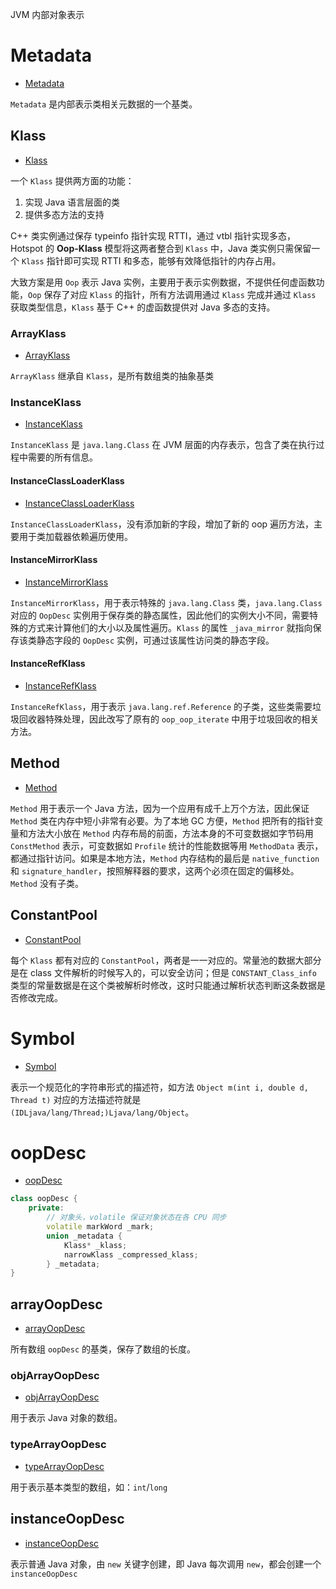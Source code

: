 
JVM 内部对象表示

# Metadata

- [Metadata](./metadata.hpp)

`Metadata` 是内部表示类相关元数据的一个基类。

## Klass

- [Klass](./klass.hpp)

一个 `Klass` 提供两方面的功能：
1. 实现 Java 语言层面的类
2. 提供多态方法的支持

C++ 类实例通过保存 typeinfo 指针实现 RTTI，通过 vtbl 指针实现多态，Hotspot 的 **Oop-Klass** 模型将这两者整合到 `Klass` 中，Java 类实例只需保留一个 `Klass` 指针即可实现 RTTI 和多态，能够有效降低指针的内存占用。

大致方案是用 `Oop` 表示 Java 实例，主要用于表示实例数据，不提供任何虚函数功能，`Oop` 保存了对应 `Klass` 的指针，所有方法调用通过 `Klass` 完成并通过 `Klass` 获取类型信息，`Klass` 基于 C++ 的虚函数提供对 Java 多态的支持。

### ArrayKlass

- [ArrayKlass](./arrayKlass.hpp)

`ArrayKlass` 继承自 `Klass`，是所有数组类的抽象基类

### InstanceKlass

- [InstanceKlass](./instanceKlass.hpp)

`InstanceKlass` 是 `java.lang.Class` 在 JVM 层面的内存表示，包含了类在执行过程中需要的所有信息。

#### InstanceClassLoaderKlass

- [InstanceClassLoaderKlass](./instanceClassLoaderKlass.hpp)

`InstanceClassLoaderKlass`，没有添加新的字段，增加了新的 oop 遍历方法，主要用于类加载器依赖遍历使用。

#### InstanceMirrorKlass

- [InstanceMirrorKlass](./instanceMirrorKlass.hpp)

`InstanceMirrorKlass`，用于表示特殊的 `java.lang.Class` 类，`java.lang.Class` 对应的 `OopDesc` 实例用于保存类的静态属性，因此他们的实例大小不同，需要特殊的方式来计算他们的大小以及属性遍历。`Klass` 的属性 `_java_mirror` 就指向保存该类静态字段的 `OopDesc` 实例，可通过该属性访问类的静态字段。

#### InstanceRefKlass

- [InstanceRefKlass](./instanceRefKlass.hpp)

`InstanceRefKlass`，用于表示 `java.lang.ref.Reference` 的子类，这些类需要垃圾回收器特殊处理，因此改写了原有的 `oop_oop_iterate` 中用于垃圾回收的相关方法。

## Method

- [Method](./method.hpp)

`Method` 用于表示一个 Java 方法，因为一个应用有成千上万个方法，因此保证 `Method` 类在内存中短小非常有必要。为了本地 GC 方便，`Method` 把所有的指针变量和方法大小放在 `Method` 内存布局的前面，方法本身的不可变数据如字节码用 `ConstMethod` 表示，可变数据如 `Profile` 统计的性能数据等用 `MethodData` 表示，都通过指针访问。如果是本地方法，`Method` 内存结构的最后是 `native_function` 和 `signature_handler`，按照解释器的要求，这两个必须在固定的偏移处。`Method` 没有子类。

## ConstantPool

- [ConstantPool](./constantPool.hpp)

每个 `Klass` 都有对应的 `ConstantPool`，两者是一一对应的。常量池的数据大部分是在 class 文件解析的时候写入的，可以安全访问；但是 `CONSTANT_Class_info` 类型的常量数据是在这个类被解析时修改，这时只能通过解析状态判断这条数据是否修改完成。

# Symbol

- [Symbol](./symbol.hpp)

表示一个规范化的字符串形式的描述符，如方法 `Object m(int i, double d, Thread t)` 对应的方法描述符就是 `(IDLjava/lang/Thread;)Ljava/lang/Object`。

# oopDesc

- [oopDesc](./oop.hpp)

```cpp
class oopDesc {
    private:
        // 对象头，volatile 保证对象状态在各 CPU 同步
        volatile markWord _mark;
        union _metadata {
            Klass* _klass;
            narrowKlass _compressed_klass;
        } _metadata;
}
```

## arrayOopDesc

- [arrayOopDesc](./arrayOop.hpp)

所有数组 `oopDesc` 的基类，保存了数组的长度。

### objArrayOopDesc

- [objArrayOopDesc](./objArrayOop.hpp)

用于表示 Java 对象的数组。

### typeArrayOopDesc

- [typeArrayOopDesc](./typeArrayOop.hpp)

用于表示基本类型的数组，如：`int`/`long`

## instanceOopDesc

- [instanceOopDesc](./instanceOop.hpp)

表示普通 Java 对象，由 `new` 关键字创建，即 Java 每次调用 `new`，都会创建一个 `instanceOopDesc`
